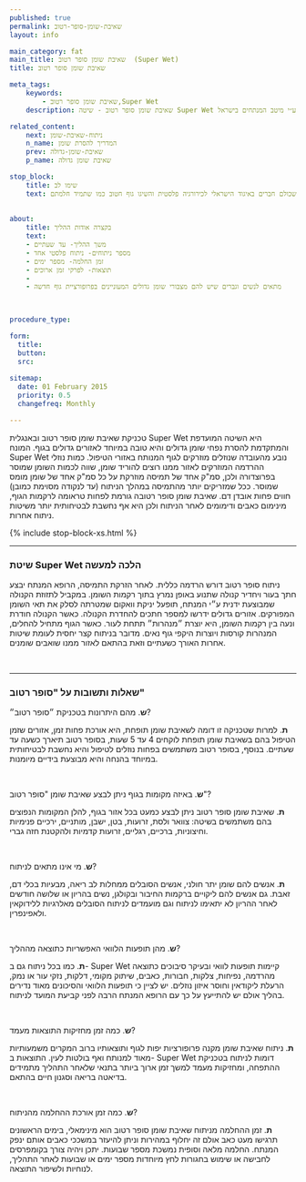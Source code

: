 ```yaml
---
published: true
permalink: שאיבת-שומן-סופר-רטוב
layout: info

main_category: fat
main_title: שאיבת שומן סופר רטוב  (Super Wet)
title: שאיבת שומן סופר רטוב

meta_tags:
    keywords:
        - שאיבת שומן סופר רטוב,Super Wet
    description: שאיבת שומן סופר רטוב - שיטה Super Wet להורדת נפחי שומן גדולים באזורים שונים בגוף, מומחים מומלצים, מחירונים והצעות משתלמות וגם אפשרות לבצע השוואת מחירים ע״י מיטב המנתחים בישראל

related_content:
    next: ניתוח-שאיבת-שומן
    n_name: המדריך להסרת שומן
    prev: שאיבת-שומן-גדולה
    p_name: שאיבת שומן גדולה

stop_block: 
    title: שימו לב
    text: שאיבת שומן היא אחת הדרכים היותר פשוטות בימינו לביצוע שינוי משמעותי ומיידי במראה החיצוני. אם כמות השומן אותה אתם צריכים להסיר עולה על ליטר וחצי, התייעצו עם המומחים שלנו המנוסים בניתוחים להסרת שומן, שכולם חברים באיגוד הישראלי לכירורגיה פלסטית והשיגו גוף חטוב כמו שתמיד חלמתם!
    
    
about:
    title: בקצרה אודות ההליך
    text: 
    - משך ההליך- עד שעתיים
    - מספר ניתוחים- ניתוח פלסטי אחד
    - זמן החלמה- מספר ימים
    - תוצאות- לפרקי זמן ארוכים
    - 
    - מתאים לנשים וגברים שיש להם מצבורי שומן גדולים המעוניינים בפרופורציית גוף חדשה

   

procedure_type: 

form:
  title: 
  button: 
  src:
  
sitemap: 
  date: 01 February 2015
  priority: 0.5
  changefreq: Monthly

---
```

טכניקת שאיבת שומן סופר רטוב ובאנגלית Super Wet היא השיטה המועדפת והמתקדמת להסרת נפחי שומן גדולים והיא טובה במיוחד לאזורים גדולים בגוף. המונח Super Wet נובע מהעובדה שנוזלים מוזרקים לגוף המנותח באזורי הטיפול. כמות נוזלי ההרדמה המוזרקים לאזור ממנו רוצים להוריד שומן, שווה לכמות השומן שמוסר בפרוצדורה ולכן, סמ"ק אחד של תמיסה מוזרקת על כל סמ"ק אחד של שומן מומס שמוסר. ככל שמזריקים יותר מהתמיסה במהלך הניתוח (עד לנקודה מסוימת כמובן) חווים פחות אובדן דם. שאיבת שומן סופר רטובה גורמת לפחות טראומה לרקמות הגוף, מינימום כאבים ודימומים לאחר הניתוח ולכן היא אף נחשבת לבטיחותית יותר משיטות ניתוח אחרות.

 {% include stop-block-xs.html %}  

- - - - - -
 
###  שיטת Super Wet הלכה למעשה

ניתוח סופר רטוב דורש הרדמה כללית. לאחר הזרקת התמיסה, הרופא המנתח יבצע חתך בעור ויחדיר קנולה שתנוע באופן נמרץ בתוך רקמות השומן. במקביל לתזוזת הקנולה שמבוצעת ידנית ע״י המנתח, תופעל יניקת וואקום שמטרתה לסלק את תאי השומן המפורקים. אזורים גדולים ידרשו למספר חתכים להחדרת הקנולה. כאשר הקנולה חודרת ונעה בין רקמות השומן, היא יוצרת ״מנהרות״ תתחת לעור. כאשר הגוף מתחיל להחלים, המנהרות קורסות ויוצרות היקפי גוף נאים. מדובר בניתוח קצר יחסית לעומת שיטות אחרות האורך כשעתיים וזאת בהתאם לאזור ממנו שואבים שומנים.
  
 

- - - - - -

###  שאלות ותשובות על "סופר רטוב"

**ש**. מהם היתרונות בטכניקת ״סופר רטוב״?

**ת**. למרות שטכניקה זו דומה לשאיבת שומן תופחת, היא אורכת פחות זמן, אזורים שזמן הטיפול בהם בשאיבת שומן תופחת לוקחים 4 עד 5 שעות, בסופר רטוב תיארך כשעה עד שעתיים. בנוסף, בסופר רטוב משתמשים בפחות נוזלים לטיפול והיא נחשבת לבטיחותית במיוחד בהנחה והיא מבוצעת בידיים מיומנות.
 
 

**ש**. באיזה מקומות בגוף ניתן לבצע שאיבת שומן "סופר רטוב"?

**ת**. שאיבת שומן סופר רטוב ניתן לבצע כמעט בכל אזור בגוף, להלן המקומות הנפוצים בהם משתמשים בשיטה: צוואר ולסת, זרועות, בטן, ישבן, מותניים, ירכיים פנימיות וחיצוניות, ברכיים, רגליים, זרועות קדמיות ולהקטנת חזה גברי.
 
 

**ש**. מי אינו מתאים לניתוח?

**ת**. אנשים להם שומן יתר חולני, אנשים הסובלים ממחלות לב ריאה, מבעיות בכלי דם, זאבת. גם אנשים להם ליקויים ברקמות החיבור ובקולגן, נשים בהריון או שלושה חודשים לאחר ההריון לא יתאימו לניתוח וגם מועמדים לניתוח הסובלים מאלרגיות ללידוקאין ולאפינפרין.
 
 

**ש**. מהן תופעות הלוואי האפשריות כתוצאה מההליך?

**ת**. כמו בכל ניתוח גם ב- Super Wet קיימות תופעות לוואי ובעיקר סיבוכים כתוצאה מהרדמה, נפיחות, צלקות, חבורות, כאבים, שיתוק מקומי, דלקות, נזקי עור או נמק, הרעלת ליקודאין וחוסר איזון נוזלים. יש לציין כי תופעות הלוואי והסיכונים מאוד נדירים בהליך אולם יש להתייעץ על כך עם הרופא המנתח הרבה לפני קביעת המועד לניתוח.
 
 

**ש**. כמה זמן מחזיקות התוצאות מעמד?

**ת**. ניתוח שאיבת שומן מקנה פרופורציות יפות לגוף ותוצאותיו ברוב המקרים משמעותיות מאוד למנותח ואף בולטות לעין. התוצאות ב- Super Wet דומות לניתוח בטכניקת ההתפחה, ומחזיקות מעמד למשך זמן ארוך ביותר בתנאי שלאחר התהליך מתמידים בדיאטה בריאה וסגנון חיים בהתאם.
 
 

**ש**. כמה זמן אורכת ההחלמה מהניתוח?

**ת**. זמן ההחלמה מניתוח שאיבת שומן סופר רטוב הוא מינימאלי, בימים הראשונים תרגישו מעט כאב אולם זה יחלוף במהירות וניתן להיעזר במשככי כאבים אותם ינפק המנתח. החלמה מלאה וסופית נמשכת מספר שבועות. יתכן ויהיה צורך בקומפרסים לחבישה או שימוש בחגורות לחץ מיוחדות מספר ימים או שבועות לאחר התהליך, לנוחיות ולשיפור התוצאה.